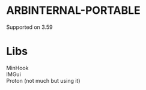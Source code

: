 # ARBINTERNAL-PORTABLE
Supported on 3.59


# Libs
MinHook<br />
IMGui<br />
Proton (not much but using it)
